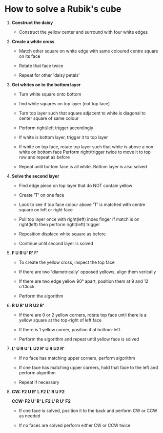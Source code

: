 # How to solve a Rubik's cube

1.  **Construct the daisy**

    -   Construct the yellow center and surround with four white edges

2.  **Create a white cross**

    -   Match other square on white edge with same coloured centre
        square on its face

    -   Rotate that face twice

    -   Repeat for other 'daisy petals'

3.  **Get whites on to the bottom layer**

    -   Turn white square onto bottom

    -   find white squares on top layer (not top face)

    -   Turn top layer such that square adjacent to white is diagonal to
        center square of same colour

    -   Perform right/left trigger accordingly

    -   If white is bottom layer, trigger it to top layer

    -   If white on top face, rotate top layer such that white is above
        a non-white on bottom face Perform right/trigger twice to move
        it to top row and repeat as before

    -   Repeat until bottom face is all white. Bottom layer is also
        solved

4.  **Solve the second layer**

    -   Find edge piece on top layer that do NOT contain yellow

    -   Create 'T' on one face

    -   Look to see if top face colour above 'T' is matched with centre
        square on left or right face

    -   Pull top layer once with right(left) index finger if match is on
        right(left) then perform right(left) trigger

    -   Reposition displace white square as before

    -   Continue until second layer is solved

5.  **F U R U' R' F'**

    -   To create the yellow cross, inspect the top face

    -   If there are two 'diametrically' opposed yellows, align them
        verically

    -   If there are two edge yellow 90&deg; apart, position them
        at 9 and 12 o'Clock

    -   Perform the algorithm

6.  **R U R' U R U2 R'**

    -   If there are 0 or 2 yellow corners, rotate top face until there
        is a yellow square at the top-right of left face

    -   If there is 1 yellow corner, position it at bottom-left.

    -   Perform the algorithm and repeat until yellow face is solved

7.  **L' U R U' L U2 R' U R U2 R'**

    -   If no face has matching upper corners, perform algorithm

    -   If one face has matching upper corners, hold that face to the
        left and perform algorithm

    -   Repeat if necessary

8.  **CW: F2 U R' L F2 L' R U F2**

    **CCW: F2 U' R' L F2 L' R U' F2**

    -   If one face is solved, position it to the back and perform CW or
        CCW as needed

    -   If no faces are solved perform either CW or CCW twice
